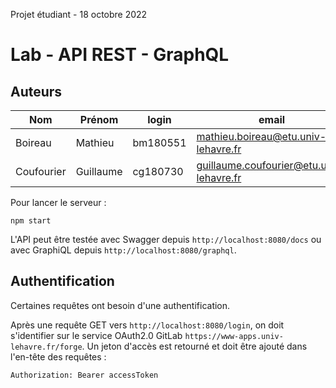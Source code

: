 Projet étudiant - 18 octobre 2022

# Lab - API REST - GraphQL

## Auteurs

| Nom | Prénom | login | email |
|--|--|--|--|
| Boireau | Mathieu | bm180551 | mathieu.boireau@etu.univ-lehavre.fr |
| Coufourier | Guillaume | cg180730 | guillaume.coufourier@etu.univ-lehavre.fr |


Pour lancer le serveur :

	npm start

L'API peut être testée avec Swagger depuis `http://localhost:8080/docs` ou avec GraphiQL depuis `http://localhost:8080/graphql`.

## Authentification

Certaines requêtes ont besoin d'une authentification.

Après une requête GET vers `http://localhost:8080/login`, on doit s'identifier sur le service OAuth2.0 GitLab `https://www-apps.univ-lehavre.fr/forge`. Un jeton d'accès est retourné et doit être ajouté dans l'en-tête des requêtes :

	Authorization: Bearer accessToken

